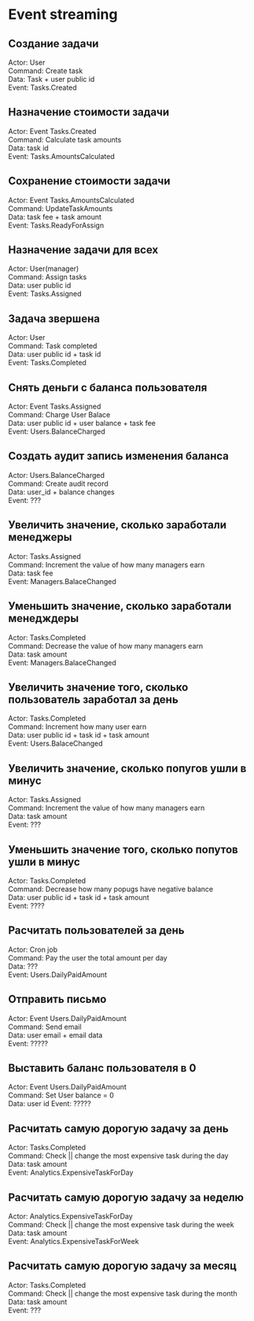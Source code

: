 # Event streaming

## Создание задачи

Actor: User  
Command: Create task  
Data: Task + user public id  
Event: Tasks.Created  

## Назначение стоимости задачи

Actor: Event Tasks.Created  
Command: Calculate task amounts  
Data: task id  
Event: Tasks.AmountsCalculated  

## Сохранение стоимости задачи

Actor: Event Tasks.AmountsCalculated  
Command: UpdateTaskAmounts  
Data: task fee + task amount  
Event: Tasks.ReadyForAssign  

## Назначение задачи для всех

Actor: User(manager)  
Command: Assign tasks  
Data: user public id  
Event: Tasks.Assigned  

## Задача звершена

Actor: User  
Command: Task completed  
Data: user public id + task id  
Event: Tasks.Completed  

## Снять деньги с баланса пользователя

Actor: Event Tasks.Assigned  
Command: Charge User Balace  
Data: user public id + user balance + task fee  
Event: Users.BalanceCharged  

## Создать аудит запись изменения баланса

Actor: Users.BalanceCharged  
Command: Create audit record  
Data: user_id + balance changes  
Event: ???  

## Увеличить значение, сколько заработали менеджеры

Actor: Tasks.Assigned  
Command: Increment the value of how many managers earn  
Data: task fee  
Event: Managers.BalaceChanged  

## Уменьшить значение, сколько заработали менедждеры

Actor: Tasks.Completed  
Command: Decrease the value of how many managers earn  
Data: task amount  
Event: Managers.BalaceChanged

## Увеличить значение того, сколько пользователь заработал за день

Actor: Tasks.Completed  
Command: Increment how many user earn  
Data: user public id + task id + task amount  
Event: Users.BalaceChanged

## Увеличить значение, сколько попугов ушли в минус

Actor: Tasks.Assigned  
Command: Increment the value of how many managers earn  
Data: task amount  
Event: ???

## Уменьшить значение того, сколько попутов ушли в минус

Actor: Tasks.Completed  
Command: Decrease how many popugs have negative balance  
Data: user public id + task id + task amount  
Event: ????  

## Расчитать пользователей за день

Actor: Cron job  
Command: Pay the user the total amount per day  
Data: ???  
Event: Users.DailyPaidAmount  

## Отправить письмо

Actor: Event Users.DailyPaidAmount  
Command: Send email  
Data: user email + email data  
Event: ?????  

## Выставить баланс пользователя в 0

Actor: Event Users.DailyPaidAmount  
Command: Set User balance = 0  
Data: user id
Event: ?????  

## Расчитать самую дорогую задачу за день

Actor: Tasks.Completed  
Command: Check || change the most expensive task during the day  
Data: task amount  
Event: Analytics.ExpensiveTaskForDay

## Расчитать самую дорогую задачу за неделю

Actor: Analytics.ExpensiveTaskForDay  
Command: Check || change the most expensive task during the week  
Data: task amount  
Event: Analytics.ExpensiveTaskForWeek  

## Расчитать самую дорогую задачу за месяц

Actor: Tasks.Completed  
Command: Check || change the most expensive task during the month  
Data: task amount  
Event: ???  
